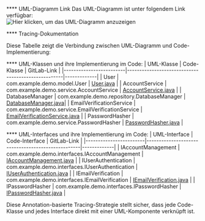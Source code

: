 **** UML-Diagramm Link
Das UML-Diagramm ist unter folgendem Link verfügbar:  
![Hier klicken, um das UML-Diagramm anzuzeigen](https://git.informatik.uni-rostock.de/softwaretechnik-ws-2024-25/uebung2/team1/projekt-team1-uebung2/-/blob/main/docs/uml-diagram.png/uml-diagram.png.jpg?ref_type=heads)


**** Tracing-Dokumentation

Diese Tabelle zeigt die Verbindung zwischen UML-Diagramm und Code-Implementierung:

**** UML-Klassen und ihre Implementierung im Code:
| UML-Klasse              | Code-Klasse                                         | GitLab-Link |
|-------------------------|----------------------------------------------------|-------------|
| User                   | com.example.demo.model.User                        | [User.java](https://git.informatik.uni-rostock.de/softwaretechnik-ws-2024-25/uebung2/team1/projekt-team1-uebung2/-/blob/main/Team1_demo_project/src/User.java?ref_type=heads) |
| AccountService         | com.example.demo.service.AccountService            | [AccountService.java](https://git.informatik.uni-rostock.de/softwaretechnik-ws-2024-25/uebung2/team1/projekt-team1-uebung2/-/blob/02c46e1fc77e9cd8fb7b02a03ef2dea1292c11da/Team1_demo_project/src/AccountService.java) |
| DatabaseManager        | com.example.demo.repository.DatabaseManager        | [DatabaseManager.java](https://git.informatik.uni-rostock.de/softwaretechnik-ws-2024-25/uebung2/team1/projekt-team1-uebung2/-/blob/main/Team1_demo_project/src/DatabaseManager.java?ref_type=heads)|
| EmailVerificationService | com.example.demo.service.EmailVerificationService | [EmailVerificationService.java](https://git.informatik.uni-rostock.de/softwaretechnik-ws-2024-25/uebung2/team1/projekt-team1-uebung2/-/blob/main/Team1_demo_project/src/EmailVerificationService.java?ref_type=heads) |
| PasswordHasher         | com.example.demo.service.PasswordHasher           | [PasswordHasher.java](https://git.informatik.uni-rostock.de/softwaretechnik-ws-2024-25/uebung2/team1/projekt-team1-uebung2/-/blob/main/Team1_demo_project/src/PasswordHasher.java?ref_type=heads) |

**** UML-Interfaces und ihre Implementierung im Code:
| UML-Interface          | Code-Interface                                     | GitLab-Link |
|------------------------|---------------------------------------------------|-------------|
| IAccountManagement     | com.example.demo.interfaces.IAccountManagement     | [IAccountManagement.java](https://git.informatik.uni-rostock.de/softwaretechnik-ws-2024-25/uebung2/team1/projekt-team1-uebung2/-/blob/main/Team1_demo_project/src/IAccountManagement.java?ref_type=heads) |
| IUserAuthentication    | com.example.demo.interfaces.IUserAuthentication    | [IUserAuthentication.java](https://git.informatik.uni-rostock.de/softwaretechnik-ws-2024-25/uebung2/team1/projekt-team1-uebung2/-/blob/main/Team1_demo_project/src/IUserAuthentication.java?ref_type=heads) |
| IEmailVerification     | com.example.demo.interfaces.IEmailVerification     | [IEmailVerification.java](https://git.informatik.uni-rostock.de/softwaretechnik-ws-2024-25/uebung2/team1/projekt-team1-uebung2/-/blob/main/Team1_demo_project/src/IEmailVerification.java?ref_type=heads) |
| IPasswordHasher        | com.example.demo.interfaces.IPasswordHasher        | [IPasswordHasher.java](https://git.informatik.uni-rostock.de/softwaretechnik-ws-2024-25/uebung2/team1/projekt-team1-uebung2/-/blob/main/Team1_demo_project/src/IPasswordHasher.java?ref_type=heads) |

Diese Annotation-basierte Tracing-Strategie stellt sicher, dass jede Code-Klasse und jedes Interface direkt mit einer UML-Komponente verknüpft ist.
